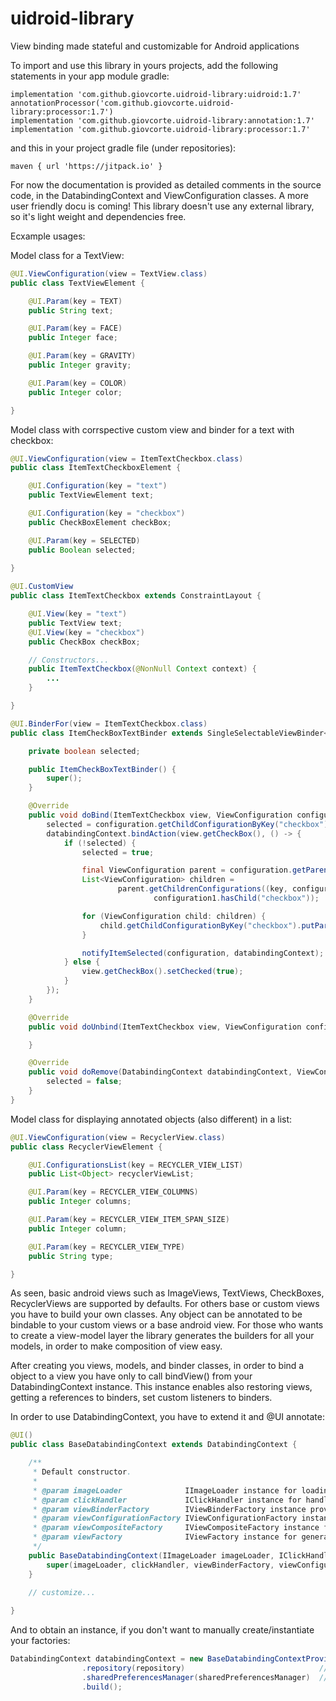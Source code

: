 # uidroid-library
View binding made stateful and customizable for Android applications

To import and use this library in yours projects, add the following statements in your app module gradle:

    implementation 'com.github.giovcorte.uidroid-library:uidroid:1.7'
    annotationProcessor('com.github.giovcorte.uidroid-library:processor:1.7')
    implementation 'com.github.giovcorte.uidroid-library:annotation:1.7'
    implementation 'com.github.giovcorte.uidroid-library:processor:1.7'
    
and this in your project gradle file (under repositories):

    maven { url 'https://jitpack.io' }
    
For now the documentation is provided as detailed comments in the source code, in the DatabindingContext and ViewConfiguration classes. A more user friendly docu is coming! This library doesn't use any external library, so it's light weight and dependencies free.

Ecxample usages:

Model class for a TextView:

```java
@UI.ViewConfiguration(view = TextView.class)
public class TextViewElement {

    @UI.Param(key = TEXT)
    public String text;

    @UI.Param(key = FACE)
    public Integer face;

    @UI.Param(key = GRAVITY)
    public Integer gravity;

    @UI.Param(key = COLOR)
    public Integer color;

}
```

Model class with corrspective custom view and binder for a text with checkbox:

```java
@UI.ViewConfiguration(view = ItemTextCheckbox.class)
public class ItemTextCheckboxElement {

    @UI.Configuration(key = "text")
    public TextViewElement text;

    @UI.Configuration(key = "checkbox")
    public CheckBoxElement checkBox;

    @UI.Param(key = SELECTED)
    public Boolean selected;
    
}
```

```java
@UI.CustomView
public class ItemTextCheckbox extends ConstraintLayout {

    @UI.View(key = "text")
    public TextView text;
    @UI.View(key = "checkbox")
    public CheckBox checkBox;

    // Constructors...
    public ItemTextCheckbox(@NonNull Context context) {
        ...
    }

}
```

```java
@UI.BinderFor(view = ItemTextCheckbox.class)
public class ItemCheckBoxTextBinder extends SingleSelectableViewBinder<ItemTextCheckbox> {

    private boolean selected;

    public ItemCheckBoxTextBinder() {
        super();
    }

    @Override
    public void doBind(ItemTextCheckbox view, ViewConfiguration configuration, DatabindingContext databindingContext) {
        selected = configuration.getChildConfigurationByKey("checkbox").getBooleanParam(CHECKBOX_SELECTED, false);
        databindingContext.bindAction(view.getCheckBox(), () -> {
            if (!selected) {
                selected = true;

                final ViewConfiguration parent = configuration.getParentConfiguration();
                List<ViewConfiguration> children =
                        parent.getChildrenConfigurations((key, configuration1) ->
                                configuration1.hasChild("checkbox"));

                for (ViewConfiguration child: children) {
                    child.getChildConfigurationByKey("checkbox").putParam(CHECKBOX_SELECTED, false);
                }

                notifyItemSelected(configuration, databindingContext);
            } else {
                view.getCheckBox().setChecked(true);
            }
        });
    }

    @Override
    public void doUnbind(ItemTextCheckbox view, ViewConfiguration configuration, DatabindingContext databindingContext) {

    }

    @Override
    public void doRemove(DatabindingContext databindingContext, ViewConfiguration configuration) {
        selected = false;
    }
}
```

Model class for displaying annotated objects (also different) in a list:

```java
@UI.ViewConfiguration(view = RecyclerView.class)
public class RecyclerViewElement {

    @UI.ConfigurationsList(key = RECYCLER_VIEW_LIST)
    public List<Object> recyclerViewList;

    @UI.Param(key = RECYCLER_VIEW_COLUMNS)
    public Integer columns;

    @UI.Param(key = RECYCLER_VIEW_ITEM_SPAN_SIZE)
    public Integer column;

    @UI.Param(key = RECYCLER_VIEW_TYPE)
    public String type;

}
```

As seen, basic android views such as ImageViews, TextViews, CheckBoxes, RecyclerViews are supported by defaults. For others base or custom views you have to build your own classes.
Any object can be annotated to be bindable to your custom views or a base android view. For those who wants to create a view-model layer the library generates the builders for all your models, in order to make composition of view easy.

After creating you views, models, and binder classes, in order to bind a object to a view you have only to call bindView() from your DatabindingContext instance.
This instance enables also restoring views, getting a references to binders, set custom listeners to binders.

In order to use DatabindingContext, you have to extend it and @UI annotate:

```java
@UI()
public class BaseDatabindingContext extends DatabindingContext {

    /**
     * Default constructor.
     *
     * @param imageLoader              IImageLoader instance for loading images.
     * @param clickHandler             IClickHandler instance for handling multiple click on views.
     * @param viewBinderFactory        IViewBinderFactory instance providing view binders.
     * @param viewConfigurationFactory IViewConfigurationFactory instance, maps objects into configurations.
     * @param viewCompositeFactory     IViewCompositeFactory instance for creating IViewComposites.
     * @param viewFactory              IViewFactory instance for generating views.
     */
    public BaseDatabindingContext(IImageLoader imageLoader, IClickHandler clickHandler, IViewBinderFactory viewBinderFactory, IViewConfigurationFactory         viewConfigurationFactory, IViewCompositeFactory viewCompositeFactory, IViewFactory viewFactory) {
        super(imageLoader, clickHandler, viewBinderFactory, viewConfigurationFactory, viewCompositeFactory, viewFactory);
    }
    
    // customize...

}
```

And to obtain an instance, if you don't want to manually create/instantiate your factories:
```java
DatabindingContext databindingContext = new BaseDatabindingContextProvider(context)
                .repository(repository)                              // dependencies required by binders (examples)
                .sharedPreferencesManager(sharedPreferencesManager)  // dependencies required by binders (examples)
                .build();
```
